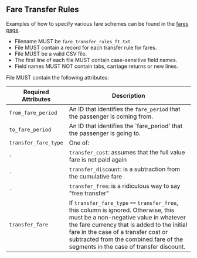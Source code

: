 ## Fare Transfer Rules

Examples of how to specify various fare schemes can be found in the [fares page](../fares.md).

 *  Filename MUST be `fare_transfer_rules_ft.txt`
 *  File MUST contain a record for each transfer rule for fares.
 *  File MUST be a valid CSV file.
 *  The first line of each file MUST contain case-sensitive field names.
 *  Field names MUST NOT contain tabs, carriage returns or new lines.
 

File MUST contain the following attributes:

Required Attributes	| Description										
----------			| -------------		
`from_fare_period`	| An ID that identifies the `fare_period` that the passenger is coming from.  
`to_fare_period`	| An ID that identifies the `fare_period' that the passenger is going to.  
`transfer_fare_type` |   One of:
 `-` | `transfer_cost`:  assumes that the full value fare is not paid again  
 `-` | `transfer_discount`:   is a subtraction from the cumulative fare  
 `-` | `transfer_free`:  is a ridiculous way to say "free transfer"  
`transfer_fare`		|  If `transfer_fare_type` `==` `transfer_free`, this column is ignored.  Otherwise, this must be a non-negative value in whatever the fare currency that is added to the initial fare in the case of a transfer cost or subtracted from the combined fare of the segments in the case of transfer discount.

